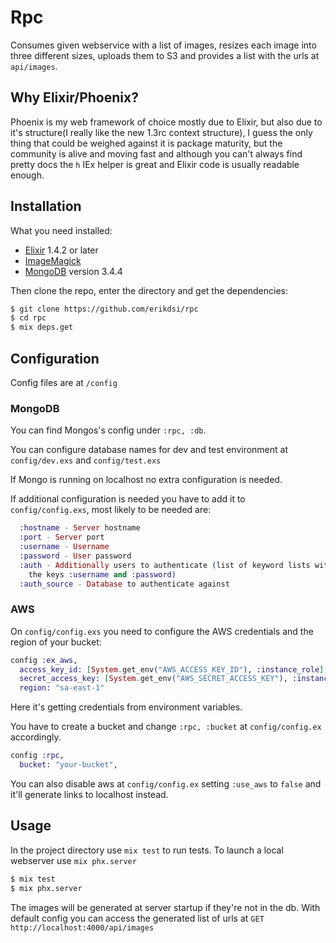 # Rpc

Consumes given webservice with a list of images, resizes each image into three different sizes, uploads them to S3 and provides a list with the urls at `api/images`.

## Why Elixir/Phoenix?

Phoenix is my web framework of choice mostly due to Elixir, but also due to it's structure(I really like the new 1.3rc context structure), I guess the only thing that could be weighed against it is package maturity, but the community is alive and moving fast and although you can't always find pretty docs the `h` IEx helper is great and Elixir code is usually readable enough.

## Installation

What you need installed:
- [Elixir](https://elixir-lang.org/install.html) 1.4.2 or later
- [ImageMagick](http://www.imagemagick.org/script/index.php)
- [MongoDB](https://www.mongodb.com/) version 3.4.4

Then clone the repo, enter the directory and get the dependencies:
```bash
$ git clone https://github.com/erikdsi/rpc
$ cd rpc
$ mix deps.get
```

## Configuration

Config files are at `/config`

### MongoDB

You can find Mongos's config under `:rpc, :db`.

You can configure database names for dev and test environment at `config/dev.exs` and `config/test.exs`

If Mongo is running on localhost no extra configuration is needed.

If additional configuration is needed you have to add it to `config/config.exs`, most likely to be needed are:
```elixir
  :hostname - Server hostname
  :port - Server port
  :username - Username
  :password - User password
  :auth - Additionally users to authenticate (list of keyword lists with
    the keys :username and :password)
  :auth_source - Database to authenticate against
```

### AWS

On `config/config.exs` you need to configure the AWS credentials and the region of your bucket:
```elixir
config :ex_aws,
  access_key_id: [System.get_env("AWS_ACCESS_KEY_ID"), :instance_role],
  secret_access_key: [System.get_env("AWS_SECRET_ACCESS_KEY"), :instance_role],
  region: "sa-east-1"
```
Here it's getting credentials from environment variables.

You have to create a bucket and change `:rpc, :bucket` at `config/config.ex` accordingly.
```elixir
config :rpc,
  bucket: "your-bucket",
```
You can also disable aws at `config/config.ex` setting `:use_aws` to `false` and it'll generate links to localhost instead.

## Usage

In the project directory use `mix test` to run tests.
To launch a local webserver use `mix phx.server`
```bash
$ mix test
$ mix phx.server
```

The images will be generated at server startup if they're not in the db.
With default config you can access the generated list of urls at `GET http://localhost:4000/api/images`